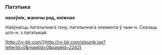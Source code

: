 ### Патэтыка
**назоўнік, жаночы род, кніжнае**

Наяўнасць патэтычнага тону, патэтычнага элемента ў чым-н. Сказаць што-н. з патэтыкай.

<a rel="author">[http://rv-blr.com/](http://rv-blr.com/slounik.jsp?letterId=0&maskId=0&pageId=2242)</a>
